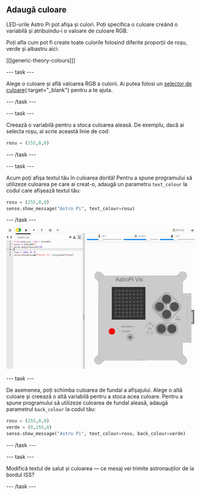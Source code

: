 ## Adaugă culoare

LED-urile Astro Pi pot afișa și culori. Poți specifica o culoare creând o variabilă și atribuindu-i o valoare de culoare RGB.

Poți afla cum pot fi create toate culorile folosind diferite proporții de roșu, verde și albastru aici:

[[[generic-theory-colours]]]

--- task ---

Alege o culoare și află valoarea RGB a culorii. Ai putea folosi un [selector de culoare](https://www.w3schools.com/colors/colors_rgb.asp){:target="_blank"} pentru a te ajuta.

--- /task ---

--- task ---

Creează o variabilă pentru a stoca culoarea aleasă. De exemplu, dacă ai selecta roșu, ai scrie această linie de cod:

```python
rosu = (255,0,0)
```

--- /task ---

--- task ---

Acum poți afișa textul tău în culoarea dorită! Pentru a spune programului să utilizeze culoarea pe care ai creat-o, adaugă un parametru `text_colour` la codul care afișează textul tău:

```python
rosu = (255,0,0)
sense.show_message("Astro Pi", text_colour=rosu)
```

--- /task ---

![afișează mesajul colorat](images/show-message-color.gif)

--- task ---

De asemenea, poți schimba culoarea de fundal a afișajului. Alege o altă culoare și creează o altă variabilă pentru a stoca acea culoare. Pentru a spune programului să utilizeze culoarea de fundal aleasă, adaugă parametrul `back_colour` la codul tău:

```python
rosu = (255,0,0)
verde = (0,255,0)
sense.show_message("Astro Pi", text_colour=rosu, back_colour=verde)
```

--- /task ---

--- task ---

Modifică textul de salut și culoarea — ce mesaj vei trimite astronauților de la bordul ISS?

--- /task ---